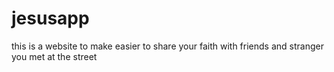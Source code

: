 # jesusapp
this is a website to make easier to share your faith with friends and stranger you met at the street
